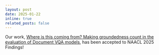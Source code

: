 ```yaml
---
layout: post
date: 2025-01-22 
inline: true
related_posts: false
---
```


Our work, [Where is this coming from? Making groundedness count in the evaluation of Document VQA models][sedge], has been accepted to NAACL 2025 Findings! 

[sedge]: https://aclanthology.org/2025.findings-naacl.295/
